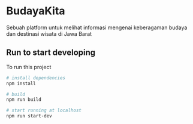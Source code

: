 # BudayaKita
Sebuah platform untuk melihat informasi mengenai keberagaman budaya dan destinasi wisata di Jawa Barat

## Run to start developing
To run this project

```bash
# install dependencies
npm install

# build
npm run build

# start running at localhost
npm run start-dev
```

